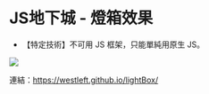 # JS地下城 - 燈箱效果

* 【特定技術】不可用 JS 框架，只能單純用原生 JS。

![](https://i.imgur.com/rOhP82z.jpg)



連結：https://westleft.github.io/lightBox/
